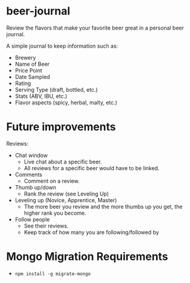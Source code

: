# beer-journal
Review the flavors that make your favorite beer great in a personal beer journal.

A simple journal to keep information such as:
  * Brewery
  * Name of Beer
  * Price Point
  * Date Sampled
  * Rating
  * Serving Type (draft, bottled, etc.)
  * Stats (ABV, IBU, etc.)
  * Flavor aspects (spicy, herbal, malty, etc.)

# Future improvements

Reviews:
  * Chat window
    * Live chat about a specific beer.
    * All reviews for a specific beer would have to be linked.
  * Comments
    * Comment on a review.
  * Thumb up/down
    * Rank the review (see Leveling Up)
  * Leveling up (Novice, Apprentice, Master)
    * The more beer you review and the more thumbs up you get, the
      higher rank you become.
  * Follow people
    * See their reviews.
    * Keep track of how many you are following/followed by
    
# Mongo Migration Requirements
* `npm install -g migrate-mongo`
